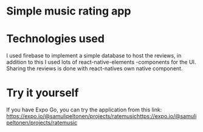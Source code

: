 # Simple music rating app

# Technologies used
I used firebase to implement a simple database to host the reviews, in addition to this I used lots of react-native-elements -components for the UI. Sharing the reviews is done with react-natives own native component.

# Try it yourself
If you have Expo Go, you can try the application from this link:
https://expo.io/@samulipeltonen/projects/ratemusichttps://expo.io/@samulipeltonen/projects/ratemusic

